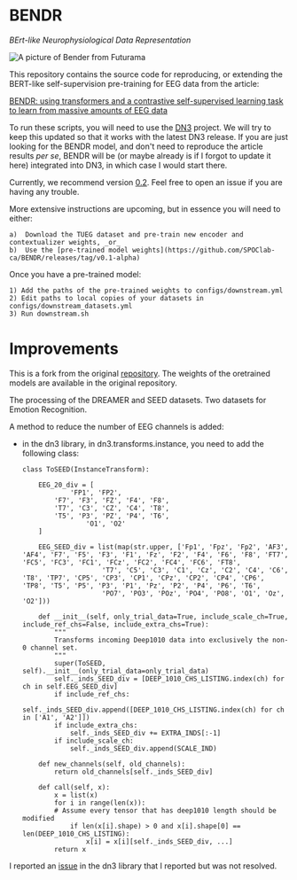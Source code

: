 # BENDR

_BErt-like Neurophysiological Data Representation_

![A picture of Bender from Futurama][logo]

This repository contains the source code for reproducing, or extending the BERT-like self-supervision pre-training for EEG data from the article:

[BENDR: using transformers and a contrastive self-supervised learning task to learn from massive amounts of EEG data](https://arxiv.org/pdf/2101.12037.pdf)

To run these scripts, you will need to use the [DN3](https://dn3.readthedocs.io/en/latest/) project. We will try to keep this updated so that it works with the latest DN3 release. If you are just looking for the BENDR model, and don't need to reproduce the article results _per se_, BENDR will be (or maybe already is if I forgot to update it here) integrated into DN3, in which case I would start there.

Currently, we recommend version [0.2](https://github.com/SPOClab-ca/dn3/tree/v0.2-alpha). Feel free to open an issue if you are having any trouble.

More extensive instructions are upcoming, but in essence you will need to either:

    a)  Download the TUEG dataset and pre-train new encoder and contextualizer weights, _or_
    b)  Use the [pre-trained model weights](https://github.com/SPOClab-ca/BENDR/releases/tag/v0.1-alpha)

Once you have a pre-trained model:

    1) Add the paths of the pre-trained weights to configs/downstream.yml
    2) Edit paths to local copies of your datasets in configs/downstream_datasets.yml
    3) Run downstream.sh

#

# Improvements

[logo]: BENDR-jacking-on.gif "Bender Jacking-on"

This is a fork from the original [repository](https://github.com/SPOClab-ca/BENDR). The weights of the oretrained models are available in the original repository.

The processing of the DREAMER and SEED datasets. Two datasets for Emotion Recognition.

A method to reduce the number of EEG channels is added:

- in the dn3 library, in dn3.transforms.instance, you need to add the following class:

  ```
  class ToSEED(InstanceTransform):

      EEG_20_div = [
              'FP1', 'FP2',
          'F7', 'F3', 'FZ', 'F4', 'F8',
          'T7', 'C3', 'CZ', 'C4', 'T8',
          'T5', 'P3', 'PZ', 'P4', 'T6',
                  'O1', 'O2'
      ]

      EEG_SEED_div = list(map(str.upper, ['Fp1', 'Fpz', 'Fp2', 'AF3', 'AF4', 'F7', 'F5', 'F3', 'F1', 'Fz', 'F2', 'F4', 'F6', 'F8', 'FT7', 'FC5', 'FC3', 'FC1', 'FCz', 'FC2', 'FC4', 'FC6', 'FT8',
                      'T7', 'C5', 'C3', 'C1', 'Cz', 'C2', 'C4', 'C6', 'T8', 'TP7', 'CP5', 'CP3', 'CP1', 'CPz', 'CP2', 'CP4', 'CP6', 'TP8', 'T5', 'P5', 'P3', 'P1', 'Pz', 'P2', 'P4', 'P6', 'T6',
                      'PO7', 'PO3', 'POz', 'PO4', 'PO8', 'O1', 'Oz', 'O2']))

      def __init__(self, only_trial_data=True, include_scale_ch=True, include_ref_chs=False, include_extra_chs=True):
          """
          Transforms incoming Deep1010 data into exclusively the non-0 channel set.
          """
          super(ToSEED, self).__init__(only_trial_data=only_trial_data)
          self._inds_SEED_div = [DEEP_1010_CHS_LISTING.index(ch) for ch in self.EEG_SEED_div]
          if include_ref_chs:
              self._inds_SEED_div.append([DEEP_1010_CHS_LISTING.index(ch) for ch in ['A1', 'A2']])
          if include_extra_chs:
              self._inds_SEED_div += EXTRA_INDS[:-1]
          if include_scale_ch:
              self._inds_SEED_div.append(SCALE_IND)

      def new_channels(self, old_channels):
          return old_channels[self._inds_SEED_div]

      def call(self, x):
          x = list(x)
          for i in range(len(x)):
          # Assume every tensor that has deep1010 length should be modified
              if len(x[i].shape) > 0 and x[i].shape[0] == len(DEEP_1010_CHS_LISTING):
                  x[i] = x[i][self._inds_SEED_div, ...]
          return x
  ```

I reported an [issue](https://github.com/SPOClab-ca/dn3/issues/84) in the dn3 library that I reported but was not resolved.
